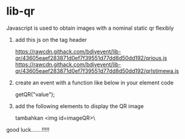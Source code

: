 # lib-qr
Javascript is used to obtain images with a nominal static qr flexibly

1. add this js on the tag header

   https://rawcdn.githack.com/bdiyevent/lib-qr/43605eaef283871d0ef7f39551d77dd8d50dd192/qrious.js
   https://rawcdn.githack.com/bdiyevent/lib-qr/43605eaef283871d0ef7f39551d77dd8d50dd192/qrIstimewa.js



2. create an event with a function like below in your element code

   getQR("value");



3. add the following elements to display the QR image

   tambahkan \<img id=imageQR>\
   
   
   
good luck.......!!!!!
